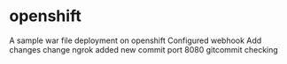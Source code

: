 # openshift
A sample war file deployment on openshift
Configured webhook
Add changes
change
ngrok
added new commit
port 8080
gitcommit checking
